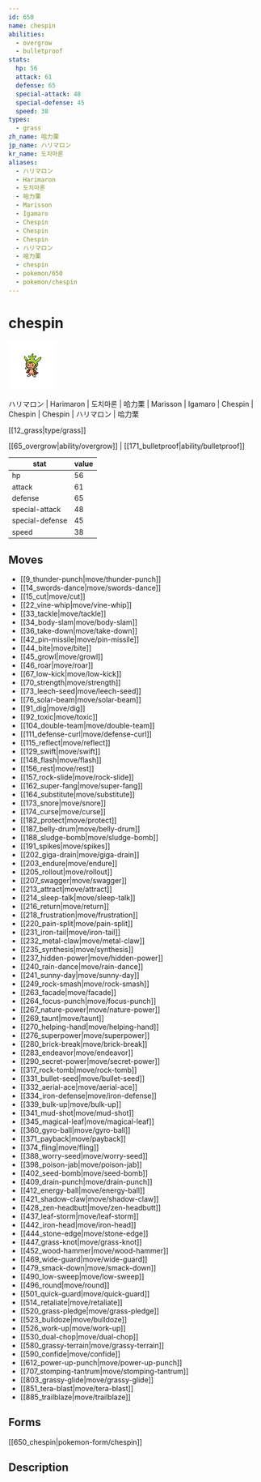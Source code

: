 ```yaml
---
id: 650
name: chespin
abilities:
  - overgrow
  - bulletproof
stats:
  hp: 56
  attack: 61
  defense: 65
  special-attack: 48
  special-defense: 45
  speed: 38
types:
  - grass
zh_name: 哈力栗
jp_name: ハリマロン
kr_name: 도치마론
aliases:
  - ハリマロン
  - Harimaron
  - 도치마론
  - 哈力栗
  - Marisson
  - Igamaro
  - Chespin
  - Chespin
  - Chespin
  - ハリマロン
  - 哈力栗
  - chespin
  - pokemon/650
  - pokemon/chespin
---
```

# chespin

![](https://raw.githubusercontent.com/PokeAPI/sprites/master/sprites/pokemon/650.png)

ハリマロン | Harimaron | 도치마론 | 哈力栗 | Marisson | Igamaro | Chespin | Chespin | Chespin | ハリマロン | 哈力栗

[[12_grass|type/grass]]

[[65_overgrow|ability/overgrow]] | [[171_bulletproof|ability/bulletproof]]

|stat|value|
|---|---|
|hp|56|
|attack|61|
|defense|65|
|special-attack|48|
|special-defense|45|
|speed|38|


## Moves

- [[9_thunder-punch|move/thunder-punch]]
- [[14_swords-dance|move/swords-dance]]
- [[15_cut|move/cut]]
- [[22_vine-whip|move/vine-whip]]
- [[33_tackle|move/tackle]]
- [[34_body-slam|move/body-slam]]
- [[36_take-down|move/take-down]]
- [[42_pin-missile|move/pin-missile]]
- [[44_bite|move/bite]]
- [[45_growl|move/growl]]
- [[46_roar|move/roar]]
- [[67_low-kick|move/low-kick]]
- [[70_strength|move/strength]]
- [[73_leech-seed|move/leech-seed]]
- [[76_solar-beam|move/solar-beam]]
- [[91_dig|move/dig]]
- [[92_toxic|move/toxic]]
- [[104_double-team|move/double-team]]
- [[111_defense-curl|move/defense-curl]]
- [[115_reflect|move/reflect]]
- [[129_swift|move/swift]]
- [[148_flash|move/flash]]
- [[156_rest|move/rest]]
- [[157_rock-slide|move/rock-slide]]
- [[162_super-fang|move/super-fang]]
- [[164_substitute|move/substitute]]
- [[173_snore|move/snore]]
- [[174_curse|move/curse]]
- [[182_protect|move/protect]]
- [[187_belly-drum|move/belly-drum]]
- [[188_sludge-bomb|move/sludge-bomb]]
- [[191_spikes|move/spikes]]
- [[202_giga-drain|move/giga-drain]]
- [[203_endure|move/endure]]
- [[205_rollout|move/rollout]]
- [[207_swagger|move/swagger]]
- [[213_attract|move/attract]]
- [[214_sleep-talk|move/sleep-talk]]
- [[216_return|move/return]]
- [[218_frustration|move/frustration]]
- [[220_pain-split|move/pain-split]]
- [[231_iron-tail|move/iron-tail]]
- [[232_metal-claw|move/metal-claw]]
- [[235_synthesis|move/synthesis]]
- [[237_hidden-power|move/hidden-power]]
- [[240_rain-dance|move/rain-dance]]
- [[241_sunny-day|move/sunny-day]]
- [[249_rock-smash|move/rock-smash]]
- [[263_facade|move/facade]]
- [[264_focus-punch|move/focus-punch]]
- [[267_nature-power|move/nature-power]]
- [[269_taunt|move/taunt]]
- [[270_helping-hand|move/helping-hand]]
- [[276_superpower|move/superpower]]
- [[280_brick-break|move/brick-break]]
- [[283_endeavor|move/endeavor]]
- [[290_secret-power|move/secret-power]]
- [[317_rock-tomb|move/rock-tomb]]
- [[331_bullet-seed|move/bullet-seed]]
- [[332_aerial-ace|move/aerial-ace]]
- [[334_iron-defense|move/iron-defense]]
- [[339_bulk-up|move/bulk-up]]
- [[341_mud-shot|move/mud-shot]]
- [[345_magical-leaf|move/magical-leaf]]
- [[360_gyro-ball|move/gyro-ball]]
- [[371_payback|move/payback]]
- [[374_fling|move/fling]]
- [[388_worry-seed|move/worry-seed]]
- [[398_poison-jab|move/poison-jab]]
- [[402_seed-bomb|move/seed-bomb]]
- [[409_drain-punch|move/drain-punch]]
- [[412_energy-ball|move/energy-ball]]
- [[421_shadow-claw|move/shadow-claw]]
- [[428_zen-headbutt|move/zen-headbutt]]
- [[437_leaf-storm|move/leaf-storm]]
- [[442_iron-head|move/iron-head]]
- [[444_stone-edge|move/stone-edge]]
- [[447_grass-knot|move/grass-knot]]
- [[452_wood-hammer|move/wood-hammer]]
- [[469_wide-guard|move/wide-guard]]
- [[479_smack-down|move/smack-down]]
- [[490_low-sweep|move/low-sweep]]
- [[496_round|move/round]]
- [[501_quick-guard|move/quick-guard]]
- [[514_retaliate|move/retaliate]]
- [[520_grass-pledge|move/grass-pledge]]
- [[523_bulldoze|move/bulldoze]]
- [[526_work-up|move/work-up]]
- [[530_dual-chop|move/dual-chop]]
- [[580_grassy-terrain|move/grassy-terrain]]
- [[590_confide|move/confide]]
- [[612_power-up-punch|move/power-up-punch]]
- [[707_stomping-tantrum|move/stomping-tantrum]]
- [[803_grassy-glide|move/grassy-glide]]
- [[851_tera-blast|move/tera-blast]]
- [[885_trailblaze|move/trailblaze]]

## Forms



[[650_chespin|pokemon-form/chespin]]

## Description



